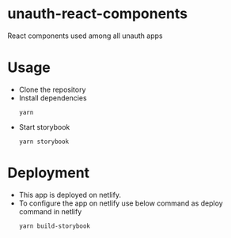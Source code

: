 # unauth-react-components

React components used among all unauth apps

# Usage

- Clone the repository
- Install dependencies
  ```
  yarn
  ```
- Start storybook
  ```
  yarn storybook
  ```

# Deployment

- This app is deployed on netlify.
- To configure the app on netlify use below command as deploy command in netlify
  ```
  yarn build-storybook
  ```